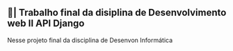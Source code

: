 ## 📑| Trabalho final da disiplina de Desenvolvimento web II API Django

  Nesse projeto final da disciplina de Desenvon Informática 
